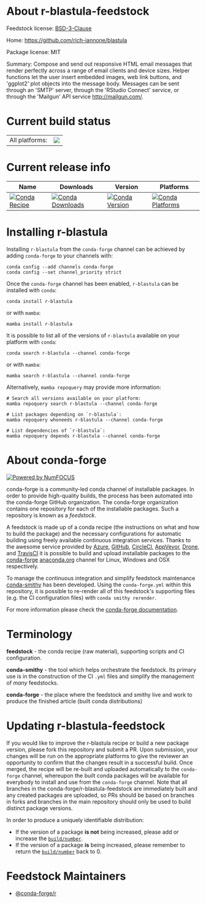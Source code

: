 About r-blastula-feedstock
==========================

Feedstock license: [BSD-3-Clause](https://github.com/conda-forge/r-blastula-feedstock/blob/main/LICENSE.txt)

Home: https://github.com/rich-iannone/blastula

Package license: MIT

Summary: Compose and send out responsive HTML email messages that render perfectly across a range of email clients and device sizes. Helper functions let the user insert embedded images, web link buttons, and 'ggplot2' plot objects into the message body. Messages can be sent through an 'SMTP' server, through the 'RStudio Connect' service, or through the 'Mailgun' API service <http://mailgun.com/>.

Current build status
====================


<table><tr><td>All platforms:</td>
    <td>
      <a href="https://dev.azure.com/conda-forge/feedstock-builds/_build/latest?definitionId=10839&branchName=main">
        <img src="https://dev.azure.com/conda-forge/feedstock-builds/_apis/build/status/r-blastula-feedstock?branchName=main">
      </a>
    </td>
  </tr>
</table>

Current release info
====================

| Name | Downloads | Version | Platforms |
| --- | --- | --- | --- |
| [![Conda Recipe](https://img.shields.io/badge/recipe-r--blastula-green.svg)](https://anaconda.org/conda-forge/r-blastula) | [![Conda Downloads](https://img.shields.io/conda/dn/conda-forge/r-blastula.svg)](https://anaconda.org/conda-forge/r-blastula) | [![Conda Version](https://img.shields.io/conda/vn/conda-forge/r-blastula.svg)](https://anaconda.org/conda-forge/r-blastula) | [![Conda Platforms](https://img.shields.io/conda/pn/conda-forge/r-blastula.svg)](https://anaconda.org/conda-forge/r-blastula) |

Installing r-blastula
=====================

Installing `r-blastula` from the `conda-forge` channel can be achieved by adding `conda-forge` to your channels with:

```
conda config --add channels conda-forge
conda config --set channel_priority strict
```

Once the `conda-forge` channel has been enabled, `r-blastula` can be installed with `conda`:

```
conda install r-blastula
```

or with `mamba`:

```
mamba install r-blastula
```

It is possible to list all of the versions of `r-blastula` available on your platform with `conda`:

```
conda search r-blastula --channel conda-forge
```

or with `mamba`:

```
mamba search r-blastula --channel conda-forge
```

Alternatively, `mamba repoquery` may provide more information:

```
# Search all versions available on your platform:
mamba repoquery search r-blastula --channel conda-forge

# List packages depending on `r-blastula`:
mamba repoquery whoneeds r-blastula --channel conda-forge

# List dependencies of `r-blastula`:
mamba repoquery depends r-blastula --channel conda-forge
```


About conda-forge
=================

[![Powered by
NumFOCUS](https://img.shields.io/badge/powered%20by-NumFOCUS-orange.svg?style=flat&colorA=E1523D&colorB=007D8A)](https://numfocus.org)

conda-forge is a community-led conda channel of installable packages.
In order to provide high-quality builds, the process has been automated into the
conda-forge GitHub organization. The conda-forge organization contains one repository
for each of the installable packages. Such a repository is known as a *feedstock*.

A feedstock is made up of a conda recipe (the instructions on what and how to build
the package) and the necessary configurations for automatic building using freely
available continuous integration services. Thanks to the awesome service provided by
[Azure](https://azure.microsoft.com/en-us/services/devops/), [GitHub](https://github.com/),
[CircleCI](https://circleci.com/), [AppVeyor](https://www.appveyor.com/),
[Drone](https://cloud.drone.io/welcome), and [TravisCI](https://travis-ci.com/)
it is possible to build and upload installable packages to the
[conda-forge](https://anaconda.org/conda-forge) [anaconda.org](https://anaconda.org/)
channel for Linux, Windows and OSX respectively.

To manage the continuous integration and simplify feedstock maintenance
[conda-smithy](https://github.com/conda-forge/conda-smithy) has been developed.
Using the ``conda-forge.yml`` within this repository, it is possible to re-render all of
this feedstock's supporting files (e.g. the CI configuration files) with ``conda smithy rerender``.

For more information please check the [conda-forge documentation](https://conda-forge.org/docs/).

Terminology
===========

**feedstock** - the conda recipe (raw material), supporting scripts and CI configuration.

**conda-smithy** - the tool which helps orchestrate the feedstock.
                   Its primary use is in the construction of the CI ``.yml`` files
                   and simplify the management of *many* feedstocks.

**conda-forge** - the place where the feedstock and smithy live and work to
                  produce the finished article (built conda distributions)


Updating r-blastula-feedstock
=============================

If you would like to improve the r-blastula recipe or build a new
package version, please fork this repository and submit a PR. Upon submission,
your changes will be run on the appropriate platforms to give the reviewer an
opportunity to confirm that the changes result in a successful build. Once
merged, the recipe will be re-built and uploaded automatically to the
`conda-forge` channel, whereupon the built conda packages will be available for
everybody to install and use from the `conda-forge` channel.
Note that all branches in the conda-forge/r-blastula-feedstock are
immediately built and any created packages are uploaded, so PRs should be based
on branches in forks and branches in the main repository should only be used to
build distinct package versions.

In order to produce a uniquely identifiable distribution:
 * If the version of a package **is not** being increased, please add or increase
   the [``build/number``](https://docs.conda.io/projects/conda-build/en/latest/resources/define-metadata.html#build-number-and-string).
 * If the version of a package **is** being increased, please remember to return
   the [``build/number``](https://docs.conda.io/projects/conda-build/en/latest/resources/define-metadata.html#build-number-and-string)
   back to 0.

Feedstock Maintainers
=====================

* [@conda-forge/r](https://github.com/orgs/conda-forge/teams/r/)


